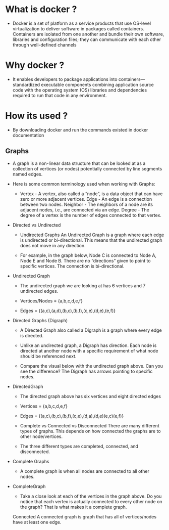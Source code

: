 # What is docker ?
- Docker is a set of platform as a service products that use OS-level virtualization to deliver software in packages called containers. Containers are isolated from one another and bundle their own software, libraries and configuration files; they can communicate with each other through well-defined channels

# Why docker ?
- It enables developers to package applications into containers—standardized executable components combining application source code with the operating system (OS) libraries and dependencies required to run that code in any environment.

# How its used ?
- By downloading docker and run the commands existed in docker documentation

## Graphs
- A graph is a non-linear data structure that can be looked at as a collection of vertices (or nodes) potentially connected by line segments named edges.

- Here is some common terminology used when working with Graphs:

    - Vertex - A vertex, also called a “node”, is a data object that can have zero or more adjacent vertices.
    Edge - An edge is a connection between two nodes.
    Neighbor - The neighbors of a node are its adjacent nodes, i.e., are connected via an edge.
    Degree - The degree of a vertex is the number of edges connected to that vertex.
- Directed vs Undirected
    - Undirected Graphs
    An Undirected Graph is a graph where each edge is undirected or bi-directional. This means that the undirected graph does not move in any direction.

    - For example, in the graph below, Node C is connected to Node A, Node E and Node B. There are no “directions” given to point to specific vertices. The connection is bi-directional.

- Undirected Graph

    - The undirected graph we are looking at has 6 vertices and 7 undirected edges.

    - Vertices/Nodes = {a,b,c,d,e,f}

    - Edges = {(a,c),(a,d),(b,c),(b,f),(c,e),(d,e),(e,f)}

- Directed Graphs (Digraph)
    - A Directed Graph also called a Digraph is a graph where every edge is directed.

    - Unlike an undirected graph, a Digraph has direction. Each node is directed at another node with a specific requirement of what node should be referenced next.

    - Compare the visual below with the undirected graph above. Can you see the difference? The Digraph has arrows pointing to specific nodes.

- DirectedGraph

    - The directed graph above has six vertices and eight directed edges

    - Vertices = {a,b,c,d,e,f}

    - Edges = {(a,c),(b,c),(b,f),(c,e),(d,a),(d,e)(e,c)(e,f)}

    - Complete vs Connected vs Disconnected
    There are many different types of graphs. This depends on how connected the graphs are to other node/vertices.

    - The three different types are completed, connected, and disconnected.

- Complete Graphs
    - A complete graph is when all nodes are connected to all other nodes.

- CompleteGraph

    - Take a close look at each of the vertices in the graph above. Do you notice that each vertex is actually connected to every other node on the graph? That is what makes it a complete graph.

    Connected
    A connected graph is graph that has all of vertices/nodes have at least one edge.

